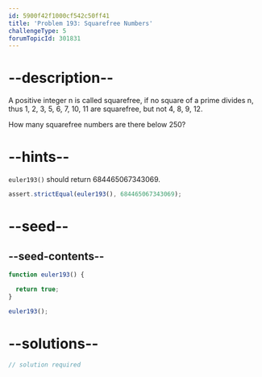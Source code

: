 ```yaml
---
id: 5900f42f1000cf542c50ff41
title: 'Problem 193: Squarefree Numbers'
challengeType: 5
forumTopicId: 301831
---
```


# --description--

A positive integer n is called squarefree, if no square of a prime divides n, thus 1, 2, 3, 5, 6, 7, 10, 11 are squarefree, but not 4, 8, 9, 12.

How many squarefree numbers are there below 250?

# --hints--

`euler193()` should return 684465067343069.

```js
assert.strictEqual(euler193(), 684465067343069);
```

# --seed--

## --seed-contents--

```js
function euler193() {

  return true;
}

euler193();
```

# --solutions--

```js
// solution required
```
